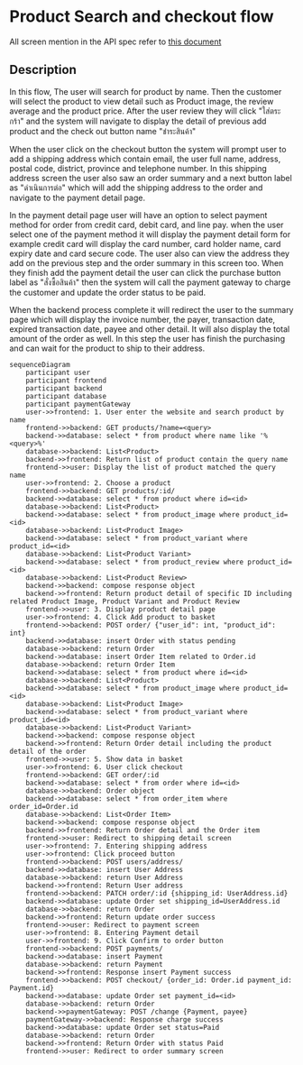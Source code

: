 # Product Search and checkout flow
All screen mention in the API spec refer to [this document](https://github.com/up1/course_microservices-3-days/blob/master/slide/01-DESIGN-MICROSERVICE-WORKSHOP.pdf)

## Description
In this flow, The user will search for product by name. Then the customer will select the product to view detail such as Product image, the review average and the product price. After the user review they will click "ใส่ตระกร้า" and the system will navigate to display the detail of previous add product and the check out button name "ชำระสินค้า"

When the user click on the checkout button the system will prompt user to add a shipping address which contain email, the user full name, address, postal code, district, province and telephone number. In this shipping address screen the user also saw an order summary and a next button label as "ดำเนินการต่อ" which will add the shipping address to the order and navigate to the payment detail page.

In the payment detail page user will have an option to select payment method for order from credit card, debit card, and line pay. when the user select one of the payment method it will display the payment detail form for example credit card will display the card number, card holder name, card expiry date and card secure code. The user also can view the address they add on the previous step and the order summary in this screen too. When they finish add the payment detail the user can click the purchase button label as "สั่งซื้อสินค้า" then the system will call the payment gateway to charge the customer and update the order status to be paid. 

When the backend process complete it will redirect the user to the summary page which will display the invoice number, the payer, transaction date, expired transaction date, payee and other detail. It will also display the total amount of the order as well. In this step the user has finish the purchasing and can wait for the product to ship to their address.
```mermaid
sequenceDiagram
    participant user
    participant frontend
    participant backend
    participant database
    participant paymentGateway
    user->>frontend: 1. User enter the website and search product by name
    frontend->>backend: GET products/?name=<query>
    backend->>database: select * from product where name like '%<query>%'
    database->>backend: List<Product>
    backend->>frontend: Return list of product contain the query name
    frontend->>user: Display the list of product matched the query name
    user->>frontend: 2. Choose a product
    frontend->>backend: GET products/:id/
    backend->>database: select * from product where id=<id>
    database->>backend: List<Product>
    backend->>database: select * from product_image where product_id=<id>
    database->>backend: List<Product Image>
    backend->>database: select * from product_variant where product_id=<id>
    database->>backend: List<Product Variant>
    backend->>database: select * from product_review where product_id=<id>
    database->>backend: List<Product Review>
    backend->>backend: compose response object
    backend->>frontend: Return product detail of specific ID including related Product Image, Product Variant and Product Review
    frontend->>user: 3. Display product detail page
    user->>frontend: 4. Click Add product to basket
    frontend->>backend: POST order/ {"user_id": int, "product_id": int}
    backend->>database: insert Order with status pending
    database->>backend: return Order
    backend->>database: insert Order Item related to Order.id
    database->>backend: return Order Item
    backend->>database: select * from product where id=<id>
    database->>backend: List<Product>
    backend->>database: select * from product_image where product_id=<id>
    database->>backend: List<Product Image>
    backend->>database: select * from product_variant where product_id=<id>
    database->>backend: List<Product Variant>
    backend->>backend: compose response object
    backend->>frontend: Return Order detail including the product detail of the order
    frontend->>user: 5. Show data in basket
    user->>frontend: 6. User click checkout
    frontend->>backend: GET order/:id
    backend->>database: select * from order where id=<id>
    database->>backend: Order object
    backend->>database: select * from order_item where order_id=Order.id
    database->>backend: List<Order Item>
    backend->>backend: compose response object
    backend->>frontend: Return Order detail and the Order item
    frontend->>user: Redirect to shipping detail screen
    user->>frontend: 7. Entering shipping address
    user->>frontend: Click proceed button
    frontend->>backend: POST users/address/
    backend->>database: insert User Address
    database->>backend: return User Address
    backend->>frontend: Return User address
    frontend->>backend: PATCH order/:id {shipping_id: UserAddress.id}
    backend->>database: update Order set shipping_id=UserAddress.id
    database->>backend: return Order
    backend->>frontend: Return update order success
    frontend->>user: Redirect to payment screen
    user->>frontend: 8. Entering Payment detail
    user->>frontend: 9. Click Confirm to order button
    frontend->>backend: POST payments/
    backend->>database: insert Payment
    database->>backend: return Payment
    backend->>frontend: Response insert Payment success
    frontend->>backend: POST checkout/ {order_id: Order.id payment_id: Payment.id}
    backend->>database: update Order set payment_id=<id>
    database->>backend: return Order
    backend->>paymentGateway: POST /change {Payment, payee}
    paymentGateway->>backend: Response charge success
    backend->>database: update Order set status=Paid
    database->>backend: return Order
    backend->>frontend: Return Order with status Paid
    frontend->>user: Redirect to order summary screen
```